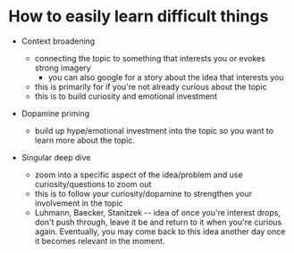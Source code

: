 # How to easily learn difficult things

* Context broadening
  * connecting the topic to something that interests you or evokes strong imagery
    * you can also google for a story about the idea that interests you
  * this is primarily for if you're not already curious about the topic
  * this is to build curiosity and emotional investment

* Dopamine priming
  * build up hype/emotional investment into the topic so you want to learn more about the topic.

* Singular deep dive
  * zoom into a specific aspect of the idea/problem and use curiosity/questions to zoom out
  * this is to follow your curiosity/dopamine to strengthen your involvement in the topic
  * Luhmann, Baecker, Stanitzek -- idea of once you're interest drops, don't push through, leave it be and return to it when you're curious again. Eventually, you may come back to this idea another day once it becomes relevant in the moment.
